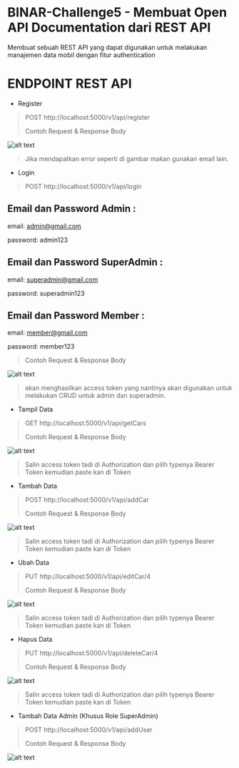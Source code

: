 # BINAR-Challenge5 - Membuat Open API Documentation dari REST API
Membuat sebuah REST API yang dapat digunakan untuk melakukan manajemen data mobil dengan fitur authentication

# ENDPOINT REST API 

* Register
> POST http://localhost:5000/v1/api/register  
>  
> Contoh Request & Response Body  
>   
![alt text](./assets/images/Register.png)
> Jika mendapatkan error seperti di gambar makan gunakan email lain.

* Login
> POST http://localhost:5000/v1/api/login  
>  
## Email dan Password Admin : 
>
email: admin@gmail.com
>
password: admin123
>
## Email dan Password SuperAdmin : 
>
email: superadmin@gmail.com
>
password: superadmin123
>
## Email dan Password Member : 
>
email: member@gmail.com
>
password: member123
>
> Contoh Request & Response Body  
>
![alt text](./assets/images/Login.png)
> akan menghasilkan access token yang nantinya akan digunakan untuk melakukan CRUD untuk admin dan superadmin.
>
* Tampil Data 
> GET http://localhost:5000/v1/api/getCars
>  
> Contoh Request & Response Body  
>   
![alt text](./assets/images/TampilData.png)
> Salin access token tadi di Authorization dan pilih typenya Bearer Token kemudian paste kan di Token 
  
  
* Tambah Data 
> POST http://localhost:5000/v1/api/addCar
>  
> Contoh Request & Response Body  
>   
![alt text](./assets/images/TambahData.png)
> Salin access token tadi di Authorization dan pilih typenya Bearer Token kemudian paste kan di Token 


* Ubah Data 
> PUT http://localhost:5000/v1/api/editCar/4  
>  
> Contoh Request & Response Body  
>   
![alt text](./assets/images/EditData.png)
> Salin access token tadi di Authorization dan pilih typenya Bearer Token kemudian paste kan di Token 


* Hapus Data 
> PUT http://localhost:5000/v1/api/deleteCar/4
>  
> Contoh Request & Response Body  
>   
![alt text](./assets/images/HapusData.png)
> Salin access token tadi di Authorization dan pilih typenya Bearer Token kemudian paste kan di Token 


* Tambah Data Admin (Khusus Role SuperAdmin)
> POST http://localhost:5000/v1/api/addUser
>  
> Contoh Request & Response Body  
>   
![alt text](./assets/images/TambahDataAdmin.png)
  
